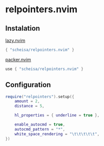 # relpointers.nvim

## Instalation
[lazy.nvim](https://github.com/folke/lazy.nvim)
```lua
{ "scheisa/relpointers.nvim" }
```

[packer.nvim](https://github.com/wbthomason/packer.nvim)
```lua
use { "scheisa/relpointers.nvim" }
```

## Configuration
```lua
require("relpointers").setup({
    amount = 2,
    distance = 5,

    hl_properties = { underline = true },

    enable_autocmd = true,
    autocmd_pattern = "*",
    white_space_rendering = "\t\t\t\t\t",
})
```
